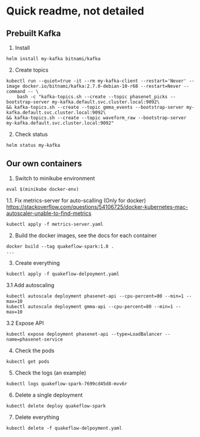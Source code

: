 # Quick readme, not detailed


## Prebuilt Kafka 

1. Install
```
helm install my-kafka bitnami/kafka   
```

2. Create topics
```
kubectl run --quiet=true -it --rm my-kafka-client --restart='Never' --image docker.io/bitnami/kafka:2.7.0-debian-10-r68 --restart=Never --command -- \
    bash -c "kafka-topics.sh --create --topic phasenet_picks --bootstrap-server my-kafka.default.svc.cluster.local:9092\
&& kafka-topics.sh --create --topic gmma_events --bootstrap-server my-kafka.default.svc.cluster.local:9092\
&& kafka-topics.sh --create --topic waveform_raw --bootstrap-server my-kafka.default.svc.cluster.local:9092"
```

2. Check status
```
helm status my-kafka
```

## Our own containers

1. Switch to minikube environment
```
eval $(minikube docker-env)     
```

1.1. Fix metrics-server for auto-scalling (Only for docker)
https://stackoverflow.com/questions/54106725/docker-kubernetes-mac-autoscaler-unable-to-find-metrics

```
kubectl apply -f metrics-server.yaml
```

2. Build the docker images, see the docs for each container

```
docker build --tag quakeflow-spark:1.0 .
...
```

3. Create everything
```
kubectl apply -f quakeflow-delpoyment.yaml     
```

3.1 Add autoscaling
```
kubectl autoscale deployment phasenet-api --cpu-percent=80 --min=1 --max=10
kubectl autoscale deployment gmma-api --cpu-percent=80 --min=1 --max=10
```

3.2 Expose API
```
kubectl expose deployment phasenet-api --type=LoadBalancer --name=phasenet-service
```

4. Check the pods
```
kubectl get pods
```

5. Check the logs (an example)
```
kubectl logs quakeflow-spark-7699cd45d8-mvv6r
```

6. Delete a single deployment
```
kubectl delete deploy quakeflow-spark     
```

7. Delete everything
```
kubectl delete -f quakeflow-delpoyment.yaml   
```

